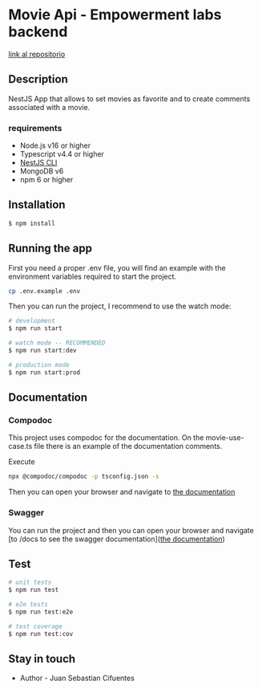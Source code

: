 # Movie Api - Empowerment labs backend 
[link al repositorio](https://github.com/chocoborider/movies)

## Description

NestJS App that allows to set movies as favorite and to create comments associated with a movie. 

### requirements 

- Node.js v16 or higher
- Typescript v4.4 or higher
- [NestJS CLI](https://docs.nestjs.com/cli/overview)
- MongoDB v6
- npm 6 or higher

## Installation

```bash
$ npm install
```

## Running the app
First you need a proper .env file, you will find an example with the environment variables required to start the project.

```bash
cp .env.example .env
```
Then you can run the project, I recommend to use the watch mode:

```bash
# development
$ npm run start

# watch mode -- RECOMMENDED
$ npm run start:dev

# production mode
$ npm run start:prod
```

## Documentation

### Compodoc

This project uses compodoc for the documentation. On the movie-use-case.ts file there is an example of the documentation comments.

Execute 

```bash
npx @compodoc/compodoc -p tsconfig.json -s
```

Then you can open your browser and navigate to [the documentation](http://localhost:8080/)

### Swagger

You can run the project and then you can open your browser and navigate [to /docs to see the swagger documentation]([the documentation](http://localhost:3000/docs))

## Test

```bash
# unit tests
$ npm run test

# e2e tests
$ npm run test:e2e

# test coverage
$ npm run test:cov
```

## Stay in touch

- Author - Juan Sebastian Cifuentes

